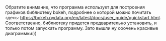Обратите внимание, что программа использует для построения графиков библиотеку bokeh, подробнее о которой можно почитать здесь: https://bokeh.pydata.org/en/latest/docs/user_guide/quickstart.html. Соответственно, библиотеку придется предварительно установить, и только потом запускать программу. Зато вышли ну ооочень красивые диаграммки:))

